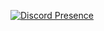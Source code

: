 [![Discord Presence](https://lanyard-profile-readme.vercel.app/api/821007648106741770)](https://discord.com/users/821007648106741770)

